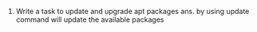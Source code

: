

1. Write a task to update and upgrade apt packages
ans. by using update command will update the available packages
